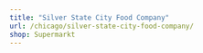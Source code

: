 ```yaml
---
title: "Silver State City Food Company"
url: /chicago/silver-state-city-food-company/
shop: Supermarkt
---
```


